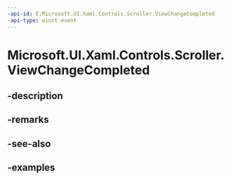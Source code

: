 ```yaml
---
-api-id: E:Microsoft.UI.Xaml.Controls.Scroller.ViewChangeCompleted
-api-type: winrt event
---
```


<!-- Event syntax.
public event TypedEventHandler ViewChangeCompleted<Scroller, ScrollerViewChangeCompletedEventArgs>
-->

# Microsoft.UI.Xaml.Controls.Scroller.ViewChangeCompleted

## -description

## -remarks

## -see-also

## -examples

